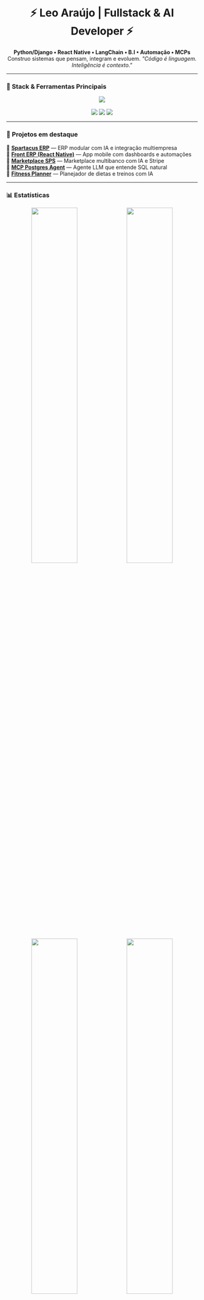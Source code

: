 <!-- 🔥 PERFIL DARK NEON DELUXE - by Leo -->

<p align="center">
 
</p>

<h1 align="center">⚡ Leo Araújo | Fullstack & AI Developer ⚡</h1>

<p align="center">
  <b>Python/Django • React Native • LangChain • B.I • Automação • MCPs</b><br>
  Construo sistemas que pensam, integram e evoluem.  
  <em>"Código é linguagem. Inteligência é contexto."</em>
</p>

---

### 🧠 Stack & Ferramentas Principais
<p align="center">
  <img src="https://skillicons.dev/icons?i=python,django,flask,js,react,postgresql,redis,docker,git,linux,vscode&theme=dark" />
  <br><br>
  <img src="https://img.shields.io/badge/LangChain-%23000000?style=for-the-badge&logo=chainlink&logoColor=white"/>
  <img src="https://img.shields.io/badge/OpenAI-%23222222?style=for-the-badge&logo=openai&logoColor=white"/>
  <img src="https://img.shields.io/badge/Power%20BI-F2C811?style=for-the-badge&logo=powerbi&logoColor=black"/>
</p>

---

### 🚀 Projetos em destaque
🔹 [**Spartacus ERP**](https://github.com/Kaique-010/mobile-sps) — ERP modular com IA e integração multiempresa  
🔹 [**Front ERP (React Native)**](https://github.com/Kaique-010/front-mobile) — App mobile com dashboards e automações  
🔹 [**Marketplace SPS**](https://github.com/Kaique-010/marketplace_sps) — Marketplace multibanco com IA e Stripe  
🔹 [**MCP Postgres Agent**](https://github.com/Kaique-010/mcp_postgres) — Agente LLM que entende SQL natural  
🔹 [**Fitness Planner**](https://github.com/Kaique-010/FITNESS_PLANNER) — Planejador de dietas e treinos com IA  

---

### 📊 Estatísticas
<p align="center">
  <img width="49%" src="https://github-readme-stats.vercel.app/api?username=Kaique-010&show_icons=true&theme=tokyonight&hide_border=true" />
  <img width="49%" src="https://github-readme-streak-stats.herokuapp.com/?user=Kaique-010&theme=tokyonight&hide_border=true" />
</p>

<p align="center">
  <img width="49%" src="https://github-readme-stats.vercel.app/api/top-langs/?username=Kaique-010&layout=compact&theme=tokyonight&hide_border=true" />
  <img width="49%" src="https://komarev.com/ghpvc/?username=Kaique-010&label=Profile%20views&color=blueviolet&style=flat" />
</p>

---

### 🌐 Contato
<p align="center">
  <a href="https://www.linkedin.com/in/leonardo-araujo-213626173/">
    <img src="https://img.shields.io/badge/LinkedIn-0A66C2?style=for-the-badge&logo=linkedin&logoColor=white"/>
  </a>
  <a href="mailto:leokaique7@gmail.com">
    <img src="https://img.shields.io/badge/Email-EA4335?style=for-the-badge&logo=gmail&logoColor=white"/>
  </a>
  <a href="https://github.com/Kaique-010">
    <img src="https://img.shields.io/badge/GitHub-100000?style=for-the-badge&logo=github&logoColor=white"/>
  </a>
</p>

---

<p align="center">
  <img src="https://readme-typing-svg.herokuapp.com?font=Fira+Code&pause=1200&color=00FFFF&center=true&vCenter=true&width=700&lines=Python+Django+React+Native+Developer;AI+%26+Automation+Architect;Building+MCPs+and+Smart+Systems" />
</p>

<p align="center">
  <i>“Código bom é o que se explica sozinho.”</i><br>
  <b>Performance • Clareza • Propósito</b>
</p>

